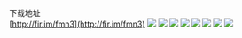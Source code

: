 下载地址   
[http://fir.im/fmn3](http://fir.im/fmn3)
![](https://github.com/MybuildWorld/horryAndroid/blob/master/FootBasket/screenshot/img1.png)
![](https://github.com/MybuildWorld/horryAndroid/blob/master/FootBasket/screenshot/img2.png)
![](https://github.com/MybuildWorld/horryAndroid/blob/master/FootBasket/screenshot/img3.png)
![](https://github.com/MybuildWorld/horryAndroid/blob/master/FootBasket/screenshot/img4.png)
![](https://github.com/MybuildWorld/horryAndroid/blob/master/FootBasket/screenshot/img5.png)
![](https://github.com/MybuildWorld/horryAndroid/blob/master/FootBasket/screenshot/img6.png)
![](https://github.com/MybuildWorld/horryAndroid/blob/master/FootBasket/screenshot/img7.png)
![](https://github.com/MybuildWorld/horryAndroid/blob/master/FootBasket/screenshot/img8.png)


